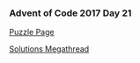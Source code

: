 ### Advent of Code 2017 Day 21

[Puzzle Page](https://adventofcode.com/2017/day/21)

[Solutions Megathread](https://www.reddit.com/r/adventofcode/comments/7l78eb/2017_day_21_solutions/)
